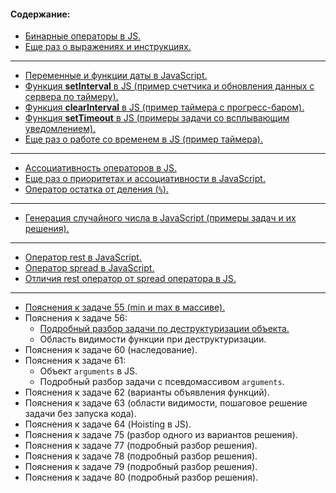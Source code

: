 #### Содержание:

- [Бинарные операторы в JS.](./BinaryOperators/JavaScriptBinaryOperators.md)
- [Еще раз о выражениях и инструкциях.](./ExpressionAndStatement/ExpressionAndStatementInJS.md)
---
- [Переменные и функции даты в JavaScript.](./DateTimeAPI/JavaScriptDateAPI.md)
- [Функция **setInterval** в JS (пример счетчика и обновления данных с сервера по таймеру).](./TimeFunction/JavaScriptSetInterval.md)
- [Функция **clearInterval** в JS (пример таймера с прогресс-баром).](./TimeFunction/JavaScriptClearInterval.md)
- [Функция **setTimeout** в JS (примеры задачи со всплывающим уведомлением).](./TimeFunction/JavaScriptSetTimeout.md)
- [Еще раз о работе со временем в JS (пример таймера).](./DateTimeAPI/TimeOnJS.md)
---
- [Ассоциативность операторов в JS.](./PriorityAndAssociativity/CheckOperatorAssociativity.md)
- [Еще раз о приоритетах и ассоциативности в JavaScript.](./PriorityAndAssociativity/PrecedenceAssociativityInJS.md)
- [Оператор остатка от деления (`%`).](./PriorityAndAssociativity/PriorityAssociativityRemainderOperator.md)
---
- [Генерация случайного числа в JavaScript (примеры задач и их решения).](./RandomNumberGenerator/JSRandomNumGen.md)
---
- [Оператор rest в JavaScript.](./RestAndSpredOperatorsOnJS/JavaScriptRestOperator.md)
- [Оператор spread в JavaScript.](./RestAndSpredOperatorsOnJS/SpreadOperatorOnJavaScript.md)
- [Отличия rest оператор от spread оператора в JS.](./RestAndSpredOperatorsOnJS/DifferenceBetweenRestAndSpredOperatorOnJS.md)
---
- [Пояснения к задаче 55 (min и max в массиве).](./55_Task_Explanations/55_Task_extra_explanations.md)
- Пояснения к задаче 56:
  - [Подробный разбор задачи по деструктуризации объекта.](./56_Task_Explanations/56_Task_extra_explanations.md)
  - Область видимости функции при деструктуризации.
- Пояснения к задаче 60 (наследование).
- Пояснения к задаче 61:
  - Объект `arguments` в JS.
  - Подробный разбор задачи с псевдомассивом `arguments`.
- Пояснения к задаче 62 (варианты объявления функций).
- Пояснения к задаче 63 (области видимости, пошаговое решение задачи без запуска кода).
- Пояснения к задаче 64 (Hoisting в JS).
- Пояснения к задаче 75 (разбор одного из вариантов решения).
- Пояснения к задаче 77 (подробный разбор решения).
- Пояснения к задаче 78 (подробный разбор решения).
- Пояснения к задаче 79 (подробный разбор решения).
- Пояснения к задаче 80 (подробный разбор решения).